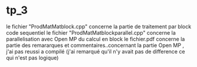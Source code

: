 # tp_3
le fichier "ProdMatMatblock.cpp" concerne la partie de traitement par block code sequentiel
le fichier "ProdMatMatblockparallel.cpp" concerne la parallelisation avec Open MP du calcul en block
le fichier.pdf concerne la partie des remararques et commentaires..concernant la partie Open MP , j'ai pas reussi a compilé (j'ai remarqué qu'il n'y avait  pas de difference ce qui n'est pas logique)
